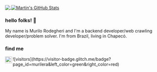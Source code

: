 <a href="https://github.com/murilera/murilera">
  <img align="center" src="https://github-readme-stats.vercel.app/api/top-langs/?username=murilera&hide=java,html,tex&title_color=ffffff&text_color=c9cacc&icon_color=2bbc8a&bg_color=1d1f21&langs_count=3" />
</a>
<a href="https://github.com/murilera/murilera">
  <img align="center" src="https://github-readme-stats.vercel.app/api?username=murilera&show_icons=true&line_height=27&count_private=true&title_color=ffffff&text_color=c9cacc&icon_color=2bbc8a&bg_color=1d1f21" alt="Martin's GitHub Stats" />
</a>


### hello folks! 👋

My name is Murilo Rodegheri and I'm a backend developer/web crawling developer/problem solver. I'm from Brazil, living in Chapecó.


<!--
**murilera/murilera** is a ✨ _special_ ✨ repository because its `README.md` (this file) appears on your GitHub profile.

Here are some ideas to get you started:

- 🔭 I’m currently working on ...
- 🌱 I’m currently learning ...
- 👯 I’m looking to collaborate on ...
- 🤔 I’m looking for help with ...
- 💬 Ask me about ...
- 📫 How to reach me: ...
- 😄 Pronouns: ...
- ⚡ Fun fact: ...
-->

### find me

<a href="https://www.linkedin.com/in/murilorodegheri/">
  <img align="left" alt="Murilo's LinkedIN" width="22px" src="https://raw.githubusercontent.com/peterthehan/peterthehan/master/assets/linkedin.svg" />
</a>
![visitors](https://visitor-badge.glitch.me/badge?page_id=murilera&left_color=green&right_color=red)

<!-- links to social media icons -->



<!-- links to your social media accounts -->

[1]: https://twitter.com/murilorodegheri
[2]: https://github.com/murilera
[3]: https://www.linkedin.com/in/murilorodegheri/

